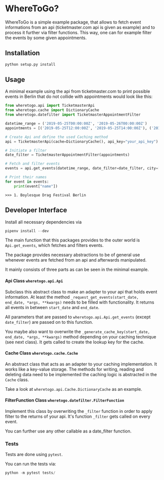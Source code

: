 # WhereToGo?
WhereToGo is a simple example package, that allows to fetch event informations
from an api (ticketmaster.com api is given as example) and to process it further 
via filter functions. This way, one can for example filter the events by some 
given appointments.

## Installation
```python
python setup.py install
```

## Usage
A minimal example using the api from ticketmaster.com to print possible events in Berlin
that do not collide with appointments would look like this:
```python
from wheretogo.api import TicketmasterApi
from wheretogo.cache import DictionaryCache
from wheretogo.datefilter import TicketmasterAppointmentFilter

datetime_range = ('2019-05-25T00:00:00Z', '2019-05-26T00:00:00Z')
appointments = [('2019-05-25T12:00:00Z', '2019-05-25T14:00:00Z'), ('2019-05-25T19:00:00Z', '2019-05-25T21:00:00Z')]

# Create Api and define the used Caching method
api = TicketmasterApi(cache=DictionaryCache(), api_key="your_api_key")

# Initiate a filter
date_filter = TicketmasterAppointmentFilter(appointments)

# Fetch and filter events
events = api.get_events(datetime_range, date_filter=date_filter, city=["Berlin"])

# Print their names
for event in events:
    print(event["name"])

```
```
>>> 1. Boylesque Drag Festival Berlin
```

## Developer Interface
Install all necessary dependencies via

```python
pipenv install --dev
```

The main function that this packages provides to the outer world is `Api.get_events`, which
fetches and filters events.

The package provides necessary abstractions to be of general use whenever events are fetched from an api
and afterwards manipulated.

It mainly consists of three parts as can be seen in the minimal example.

#### Api Class `wheretogo.api.Api`
Subclass this abstract class to make an adapter to your api that holds event information.
At least the method `_request_get_events(start_date, end_date, *args, **kwargs)` needs to 
be filled with functionality. It returns all events in between `start_date` and `end_date`.

All parameters that are passed to `wheretogo.api.Api.get_events` (except `date_filter`) are
passed on to this function.

You maybe also want to overwrite the `_generate_cache_key(start_date, end_date, *args, **kwargs)` method
depending on your caching technique (see next class). It gets called to create the lookup key for the cache.

#### Cache Class `wheretogo.cache.Cache`
An abstract class that acts as an adapter to your caching implementation. It works
like a key-value storage. The methods for writing, reading and deleting data need to be implemented the
caching logic is abstracted in the `Cache` class.

Take a look at `wheretogo.api.Cache.DictionaryCache` as an example.

#### FilterFunction Class `wheretogo.datefilter.FilterFunction`
Implement this class by overwriting the `_filter` function in order to apply filter 
to the returns of your api. It's function `_filter` gets called on every event.

You can further use any other callable as a date_filter function.

### Tests
Tests are done using `pytest`.

You can run the tests via:

```python
python -m pytest tests/
```

